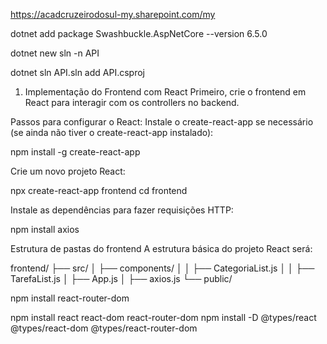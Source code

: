 https://acadcruzeirodosul-my.sharepoint.com/my

dotnet add package Swashbuckle.AspNetCore --version 6.5.0

dotnet new sln -n API

dotnet sln API.sln add API.csproj

1. Implementação do Frontend com React
Primeiro, crie o frontend em React para interagir com os controllers no backend.

Passos para configurar o React:
Instale o create-react-app se necessário (se ainda não tiver o create-react-app instalado):

npm install -g create-react-app

Crie um novo projeto React:

npx create-react-app frontend
cd frontend

Instale as dependências para fazer requisições HTTP:

npm install axios

Estrutura de pastas do frontend
A estrutura básica do projeto React será:

frontend/
├── src/
│   ├── components/
│   │   ├── CategoriaList.js
│   │   ├── TarefaList.js
│   ├── App.js
│   ├── axios.js
└── public/

npm install react-router-dom

npm install react react-dom react-router-dom
npm install -D @types/react @types/react-dom @types/react-router-dom
